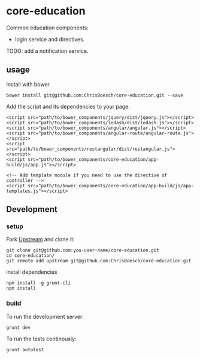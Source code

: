 # core-education

Common education components:

- login service and directives.

TODO: add a notification service.


## usage

Install with bower
```
bower install git@github.com:ChrisBoesch/core-education.git --save
```

Add the script and its dependencies to your page:
```
<script src="path/to/bower_components/jquery/dist/jquery.js"></script>
<script src="path/to/bower_components/lodash/dist/lodash.js"></script>
<script src="path/to/bower_components/angular/angular.js"></script>
<script src="path/to/bower_components/angular-route/angular-route.js"></script>
<script src="path/to/bower_components/restangular/dist/restangular.js"></script>
<script src="path/to/bower_components/core-education/app-build/js/app.js"></script>

<!-- Add template module if you need to use the directive of controller -->
<script src="path/to/bower_components/core-education/app-build/js/app-templates.js"></script>
```


## Development

### setup

Fork [Upstream](https://github.com/ChrisBoesch/core-education) and clone it:
```
git clone git@github.com:you-user-name/core-education.git
cd core-education/
git remote add upstream git@github.com:ChrisBoesch/core-education.git
```

install dependencies
```
npm install -g grunt-cli
npm install
```


### build

To run the development server:
```
grunt dev
```

To run the tests continously:
```
grunt autotest
```
